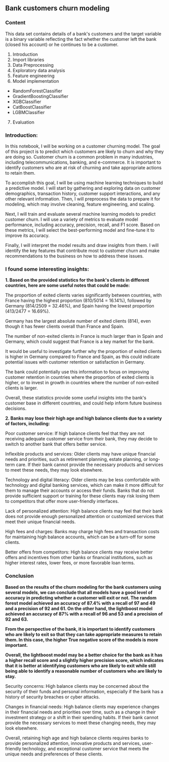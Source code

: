 ## Bank customers churn modeling

### Content
This data set contains details of a bank's customers and the target variable is a binary variable reflecting the fact whether the customer left the bank (closed his account) or he continues to be a customer.

1. Introduction
2. Import libraries
3. Data Preprocessing
4. Exploratory data analysis
5. Feature engineering
6. Model implementation
  - RandomForestClassifier
  - GradientBoostingClassifier
  - XGBClassifier
  - CatBoostClassifier
  - LGBMClassifier
7. Evaluation

### Introduction:
In this notebook, I will be working on a customer churning model. The goal of this project is to predict which customers are likely to churn and why they are doing so. Customer churn is a common problem in many industries, including telecommunications, banking, and e-commerce. It is important to identify customers who are at risk of churning and take appropriate actions to retain them.

To accomplish this goal, I will be using machine learning techniques to build a predictive model. I will start by gathering and exploring data on customer demographics, transaction history, customer support interactions, and any other relevant information. Then, I will preprocess the data to prepare it for modeling, which may involve cleaning, feature engineering, and scaling.

Next, I will train and evaluate several machine learning models to predict customer churn. I will use a variety of metrics to evaluate model performance, including accuracy, precision, recall, and F1 score. Based on these metrics, I will select the best-performing model and fine-tune it to improve its accuracy.

Finally, I will interpret the model results and draw insights from them. I will identify the key features that contribute most to customer churn and make recommendations to the business on how to address these issues.

### I found some interesting insights:

**1. Based on the provided statistics for the bank's clients in different countries, here are some useful notes that could be made:**

The proportion of exited clients varies significantly between countries, with France having the highest proportion (810/5014 = 16.14%), followed by Germany (814/2509 = 32.46%), and Spain having the lowest proportion (413/2477 = 16.69%).

Germany has the largest absolute number of exited clients (814), even though it has fewer clients overall than France and Spain.

The number of non-exited clients in France is much larger than in Spain and Germany, which could suggest that France is a key market for the bank.

It would be useful to investigate further why the proportion of exited clients is higher in Germany compared to France and Spain, as this could indicate potential issues with customer retention or satisfaction in Germany.

The bank could potentially use this information to focus on improving customer retention in countries where the proportion of exited clients is higher, or to invest in growth in countries where the number of non-exited clients is larger.

Overall, these statistics provide some useful insights into the bank's customer base in different countries, and could help inform future business decisions.

**2. Banks may lose their high age and high balance clients due to a variety of factors, including:**

Poor customer service: If high balance clients feel that they are not receiving adequate customer service from their bank, they may decide to switch to another bank that offers better service.

Inflexible products and services: Older clients may have unique financial needs and priorities, such as retirement planning, estate planning, or long-term care. If their bank cannot provide the necessary products and services to meet these needs, they may look elsewhere.

Technology and digital literacy: Older clients may be less comfortable with technology and digital banking services, which can make it more difficult for them to manage their accounts or access their funds. Banks that do not provide sufficient support or training for these clients may risk losing them to competitors that offer more user-friendly interfaces.

Lack of personalized attention: High balance clients may feel that their bank does not provide enough personalized attention or customized services that meet their unique financial needs.

High fees and charges: Banks may charge high fees and transaction costs for maintaining high balance accounts, which can be a turn-off for some clients.

Better offers from competitors: High balance clients may receive better offers and incentives from other banks or financial institutions, such as higher interest rates, lower fees, or more favorable loan terms.

### Conclusion
**Based on the results of the churn modeling for the bank customers using several models, we can conclude that all models have a good level of accuracy in predicting whether a customer will exit or not. The random forest model achieved an accuracy of 87.4% with a recall of 97 and 49 and a precision of 92 and 61. On the other hand, the lightboost model achieved an accuracy of 87% with a recall of 96 and 53 and a precision of 92 and 63.**

**From the perspective of the bank, it is important to identify customers who are likely to exit so that they can take appropriate measures to retain them. In this case, the higher True negative score of the models is more important.**

**Overall, the lightboost model may be a better choice for the bank as it has a higher recall score and a slightly higher precision score, which indicates that it is better at identifying customers who are likely to exit while still being able to identify a reasonable number of customers who are likely to stay.**

Security concerns: High balance clients may be concerned about the security of their funds and personal information, especially if the bank has a history of security breaches or cyber attacks.

Changes in financial needs: High balance clients may experience changes in their financial needs and priorities over time, such as a change in their investment strategy or a shift in their spending habits. If their bank cannot provide the necessary services to meet these changing needs, they may look elsewhere.

Overall, retaining high age and high balance clients requires banks to provide personalized attention, innovative products and services, user-friendly technology, and exceptional customer service that meets the unique needs and preferences of these clients.
